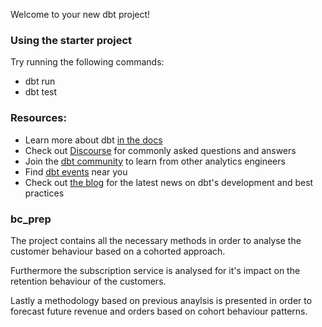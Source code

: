 Welcome to your new dbt project!

### Using the starter project

Try running the following commands:
- dbt run
- dbt test


### Resources:
- Learn more about dbt [in the docs](https://docs.getdbt.com/docs/introduction)
- Check out [Discourse](https://discourse.getdbt.com/) for commonly asked questions and answers
- Join the [dbt community](http://community.getbdt.com/) to learn from other analytics engineers
- Find [dbt events](https://events.getdbt.com) near you
- Check out [the blog](https://blog.getdbt.com/) for the latest news on dbt's development and best practices

### bc_prep

The project contains all the necessary methods in order to analyse the customer behaviour based on a cohorted approach.

Furthermore the subscription service is analysed for it's impact on the retention behaviour of the customers.

Lastly a methodology based on previous anaylsis is presented in order to forecast future revenue and orders based on cohort behaviour patterns.
